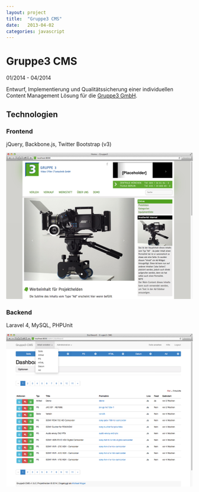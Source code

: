 ```yaml
---
layout: project
title:  "Gruppe3 CMS"
date:   2013-04-02
categories: javascript
---
```


# Gruppe3 CMS #

<span class="post-date">01/2014 - 04/2014</span>

Entwurf, Implementierung und Qualitätssicherung einer individuellen Content Management Lösung für die <a target="_blank" href="http://gruppe3.de">Gruppe3 GmbH</a>.


## Technologien ##

### Frontend ###

jQuery, Backbone.js, Twitter Bootstrap (v3)

<img src="/images/gruppe3-frontend.png" class="shadow">


### Backend ###

Laravel 4, MySQL, PHPUnit

<img src="/images/gruppe3-backend.png" class="shadow">


